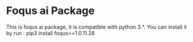# Foqus ai Package

This is foqus ai package, it is compatible with python 3.*.
You can install it by run :
pip3 install foqus==1.0.11.28
